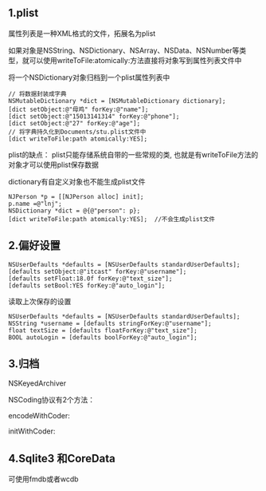 ## 1.plist

属性列表是一种XML格式的文件，拓展名为plist

如果对象是NSString、NSDictionary、NSArray、NSData、NSNumber等类型，就可以使用writeToFile:atomically:方法直接将对象写到属性列表文件中

将一个NSDictionary对象归档到一个plist属性列表中

```
// 将数据封装成字典
NSMutableDictionary *dict = [NSMutableDictionary dictionary];
[dict setObject:@"母鸡" forKey:@"name"];
[dict setObject:@"15013141314" forKey:@"phone"];
[dict setObject:@"27" forKey:@"age"];
// 将字典持久化到Documents/stu.plist文件中
[dict writeToFile:path atomically:YES];
```

plist的缺点： plist只能存储系统自带的一些常规的类, 也就是有writeToFile方法的对象才可以使用plist保存数据

dictionary有自定义对象也不能生成plist文件

```
NJPerson *p = [[NJPerson alloc] init];
p.name =@"lnj";
NSDictionary *dict = @{@"person": p};
[dict writeToFile:path atomically:YES];  //不会生成plist文件
```

## 2.偏好设置

```
NSUserDefaults *defaults = [NSUserDefaults standardUserDefaults];
[defaults setObject:@"itcast" forKey:@"username"];
[defaults setFloat:18.0f forKey:@"text_size"];
[defaults setBool:YES forKey:@"auto_login"];
```

读取上次保存的设置

```
NSUserDefaults *defaults = [NSUserDefaults standardUserDefaults];
NSString *username = [defaults stringForKey:@"username"];
float textSize = [defaults floatForKey:@"text_size"];
BOOL autoLogin = [defaults boolForKey:@"auto_login"];
```

## 3.归档

NSKeyedArchiver

NSCoding协议有2个方法：

encodeWithCoder:

initWithCoder:

## 4.Sqlite3 和CoreData

可使用fmdb或者wcdb

